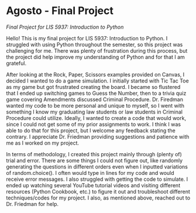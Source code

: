 # Agosto - Final Project
_Final Project for LIS 5937: Introduction to Python_

Hello! This is my final project for LIS 5937: Introduction to Python. I struggled with using Python throughout the semester, so this project was challenging for me. There was plenty of frustration during this process, but the project did help improve my understanding of Python and for that I am grateful.  

After looking at the Rock, Paper, Scissors examples provided on Canvas, I decided I wanted to do a game simulation. I initially started with Tic Tac Toe as my game but got frustrated creating the board. I became so flustered that I ended up switching games to Guess the Number, then to a trivia quiz game covering Amendments discussed Criminal Procedure. Dr. Firedman wanted my code to be more personal and unique to myself, so I went with something I know my graduating law students or law students in Criminal Procedure could utilize. Ideally, I wanted to create a code that would work, since I could not get some of my prior assignments to work. I think I was able to do that for this project, but I welcome any feedback stating the contrary. I appreciate Dr. Friedman providing suggestions and patience with me as I worked on my project. 

In terms of methodology, I created this project mainly through (plenty of) trial and error. There are some things I could not figure out, like randomly generating the questions in different orders even when I inputted variations of random.choice(). I often would type in lines for my code and would receive error messages. I also struggled with getting the code to simulate. I ended up watching several YouTube tutorial videos and visiting different resources (Python Cookbook, etc.) to figure it out and troubleshoot different techniques/codes for my project. I also, as mentioned above, reached out to Dr. Friedman for help. 
